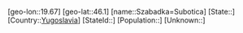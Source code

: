 ﻿---
location: [46.1,19.67]
type: City
tags:
- geo/City


SpocWebEntityId: 34703
isDeleted: false
confidential: public

---
[geo-lon::19.67]
[geo-lat::46.1]
[name::Szabadka=Subotica]
[State::]
[Country::[Yugoslavia](geo/Continent/Europe/Yugoslavia.md)]
[StateId::]
[Population::]
[Unknown::]

